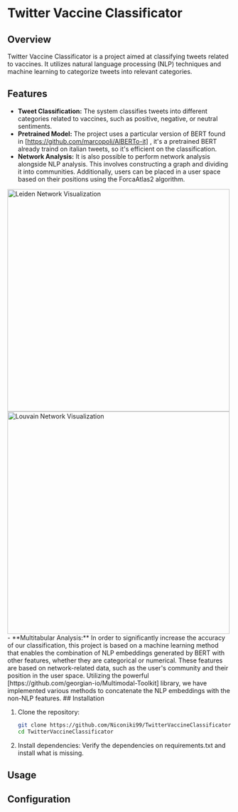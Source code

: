 # Twitter Vaccine Classificator

## Overview

Twitter Vaccine Classificator is a project aimed at classifying tweets related to vaccines. 
It utilizes natural language processing (NLP) techniques and machine learning to categorize tweets into relevant categories.

## Features

- **Tweet Classification:** The system classifies tweets into different categories related to vaccines, such as positive, negative, or neutral sentiments.
- **Pretrained Model:** The project uses a particular version of BERT found in [https://github.com/marcopoli/AlBERTo-it] , it's a pretrained BERT already traind on italian tweets, so it's efficient on the classification.
- **Network Analysis:** It is also possible to perform network analysis alongside NLP analysis. This involves constructing a graph and dividing it into communities. Additionally, users can be placed in a user space based on their positions using the ForcaAtlas2 algorithm.
<img src="https://github.com/Niconiki99/TwitterVaccineClassificator/raw/main/images/net_ld.png" alt="Leiden Network Visualization" width="500"/>
<img src="https://github.com/Niconiki99/TwitterVaccineClassificator/raw/main/images/net_lv.png" alt="Louvain Network Visualization" width="500"/>
- **Multitabular Analysis:** In order to significantly increase the accuracy of our classification, this project is based on a machine learning method that enables the combination of NLP embeddings generated by BERT with other features, whether they are categorical or numerical. These features are based on network-related data, such as the user's community and their position in the user space. Utilizing the powerful [https://github.com/georgian-io/Multimodal-Toolkit] library, we have implemented various methods to concatenate the NLP embeddings with the non-NLP features.
## Installation

1. Clone the repository:

    ```bash
    git clone https://github.com/Niconiki99/TwitterVaccineClassificator.git
    cd TwitterVaccineClassificator
    ```

2. Install dependencies:
Verify the dependencies on requirements.txt and install what is missing.

## Usage


## Configuration
